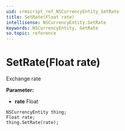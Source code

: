 ```yaml
---
uid: crmscript_ref_NSCurrencyEntity_SetRate
title: SetRate(Float rate)
intellisense: NSCurrencyEntity.SetRate
keywords: NSCurrencyEntity, GetRate
so.topic: reference
---
```


# SetRate(Float rate)

Exchange rate

**Parameter:** 
* **rate** Float

```crmscript
NSCurrencyEntity thing;
Float rate;
thing.SetRate(rate);
```

